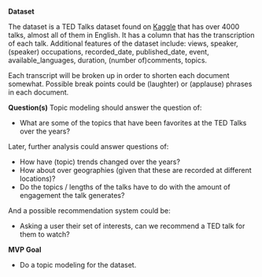 **Dataset**

The dataset is a TED Talks dataset found on [Kaggle](https://www.kaggle.com/miguelcorraljr/ted-ultimate-dataset) that has over 4000 talks, almost all of them in English. 
It has a column that has the transcription of each talk. Additional features of the dataset include: views, speaker, (speaker) occupations, recorded_date, published_date, 
event, available_languages, duration, (number of)comments, topics. 

Each transcript will be broken up in order to shorten each document somewhat. Possible break points could be (laughter) or (applause) phrases in each document. 

**Question(s)**
Topic modeling should answer the question of: 
- What are some of the topics that have been favorites at the TED Talks over the years? 

Later, further analysis could answer questions of: 
- How have (topic) trends changed over the years? 
- How about over geographies (given that these are recorded at different locations)?
- Do the topics / lengths of the talks have to do with the amount of engagement the talk generates? 

And a possible recommendation system could be: 
- Asking a user their set of interests, can we recommend a TED talk for them to watch? 

**MVP Goal**
- Do a topic modeling for the dataset. 

